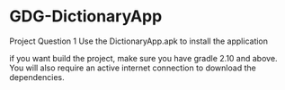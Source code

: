 # GDG-DictionaryApp
Project Question 1
Use the DictionaryApp.apk to install the application

if you want build the project, make sure you have gradle 2.10 and above. You will also require an active internet connection to download the dependencies.

 